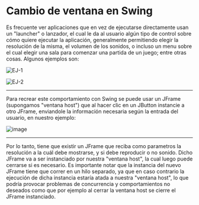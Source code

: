 # Cambio de ventana en Swing
Es frecuente ver aplicaciones que en vez de ejecutarse directamente usan un "launcher" o lanzador, el cual le da al usuario algún tipo de control sobre cómo quiere ejecutar
la aplicación, generalmente permitiendo elegir la resolución de la misma, el volumen de los sonidos, o incluso un menu sobre el cual elegir una sala para comenzar una partida
de un juego; entre otras cosas.
Algunos ejemplos son:


![EJ-1](https://user-images.githubusercontent.com/17636012/123115661-a35bbf00-d416-11eb-8761-0e18cecf1df4.png)

![EJ-2](https://user-images.githubusercontent.com/17636012/123116363-3ac11200-d417-11eb-9eee-10baedcab8a6.png)
***
Para recrear este comportamiento con Swing se puede usar un JFrame (supongamos "ventana host") que al hacer clic en un JButton instancie a otro JFrame, 
enviandole la información necesaria según la entrada del usuario, en nuestro ejemplo:

![image](https://user-images.githubusercontent.com/17636012/123117041-cc308400-d417-11eb-8132-f9cef13ba6cb.png)
***
Por lo tanto, tiene que existir un JFrame que reciba como parametros la resolución a la cuál debe mostrarse, y si debe reproducir o no sonido. Dicho JFrame va a ser 
instanciado por nuestra "ventana host", la cual luego puede cerrarse si es necesario.
Es importante notar que la instancia del nuevo JFrame tiene que correr en un hilo separado, ya que en caso contrario la ejecución de dicha instancia estaría atada a
nuestra "ventana host", lo que podría provocar problemas de concurrencia y comportamientos no deseados como que por ejemplo al cerrar la ventana host se cierre el 
JFrame instanciado.
